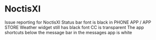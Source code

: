 # NoctisXI
Issue reporting for NoctisXI
Status bar font is black in PHONE APP / APP STORE
Weather widget still has black font
CC is transparent
The app shortcuts below the message bar in the messages app is white
